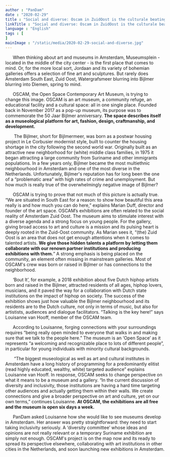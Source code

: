 ```yaml
---
author : "PanDam"
date : "2020-02-29"
title : "Social and diverse: Oscam in ZuidOost is the culturale beating heart of Bijlmer"
linkTitle : "Social and diverse: Oscam in ZuidOost is the culturale beating heart of Bijlmer"
language : "English"
tags : [
]
mainImage : "/static/media/2020-02-29-social-and-diverse.jpg"
---
```



&nbsp;&nbsp;&nbsp;&nbsp;&nbsp;&nbsp;When thinking about art and museums in Amsterdam, Museumsplein - located in the middle of the city center - is the first place that comes to mind. Or, for the more local sort, Jordaan and its variety of bohemian galleries  offers a selection of fine art and sculptures. But rarely does Amsterdam South East, Zuid Oost, Watergrafsmeer blurring into Bijlmer blurring into Diemen, spring to mind.

&nbsp;&nbsp;&nbsp;&nbsp;&nbsp;&nbsp;OSCAM, the Open Space Contemporary Art Museum, is trying to change this image. OSCAM is an art museum, a community refuge, an educational facility and a cultural space: all in one single place. Founded back in November 2017 as a pop-up museum, its purpose was to commemorate the 50 Jaar Bijlmer anniversary. **The space describes itself as a museological platform for art, fashion, design, craftmanship, and development.**

&nbsp;&nbsp;&nbsp;&nbsp;&nbsp;&nbsp; The Bijlmer, short for Bijlmermeer, was born as a postwar housing project in Le Corbusier modernist style, built to counter the housing shortage in the city following the second world war. Originally built as an attractive new neighborhood for (white) middle class families, in 1975 it began attracting a large community from Suriname and other immigrants populations. In a few years only, Bijlmer became the most multiethnic neighbourhood in Amsterdam and one of the most diverse in the Netherlands. Unfortunately, Bijlmer's reputation has for long been the one of a “problematic area” with high rates of crime and unemployment. But how much is really true of the overwhelmingly negative image of Bijlmer?

&nbsp;&nbsp;&nbsp;&nbsp;&nbsp;&nbsp;OSCAM is trying to prove that not much of this picture is actually true. “We are situated in South East for a reason: to show how beautiful this area really is and how much you can do here,” explains Marian Duff, director and founder of the art space. OSCAM’s exhibitions are often related to the social reality of Amsterdam Zuid Oost. The museum aims to stimulate interest with a diverse agenda and a strong focus on young people. For the gallery, giving broad access to art and culture is a mission and its pulsing heart is deeply rooted in the Zuid-Oost community. As Marian sees it, “(the) Zuid Oost is an area that does not get enough attentions when it comes to talented artists. **We give those hidden talents a platform by letting them collaborate with our renown partner institutions and producing exhibitions with them.**” A strong emphasis is being placed on the community, an element often missing in mainstream galleries. Most of OSCAM's crew was born or raised in Bijlmer or has connections to the neighborhood.

&nbsp;&nbsp;&nbsp;&nbsp;&nbsp;&nbsp;‘Bout It’, for example, a 2018 exhibition about five Dutch hiphop artists born and raised in the Bijlmer, attracted residents of all ages, hiphop lovers, musicians, and it paved the way for a collaboration with Dutch state institutions on the impact of hiphop on society. The success of the exhibition shows just how valuable the Bijlmer neighbourhood and its residents are to the Dutch culture, not only in terms of music, but also for artistists, audiences and dialogue facilitators. “Talking is the key here!” says Louisanne van Hooff, member of the OSCAM team.

&nbsp;&nbsp;&nbsp;&nbsp;&nbsp;&nbsp;According to Louisanne, forging connections with your surroundings requires “being really open minded to everyone that walks in and making sure that we talk to the people here.” The museum is an ‘Open Space’ as it represents “a welcoming and recognizable place to lots of different people”, in particular for young individuals with minority cultural backgrounds.

&nbsp;&nbsp;&nbsp;&nbsp;&nbsp;&nbsp; “The biggest museological as well as art and cultural institutes in Amsterdam have a long history of programming for a predominantly elitist (read highly educated, wealthy, white) targeted audience” explains Louisanne van Hooff. In response, OSCAM seeks to change perspective on what it means to be a museum and a gallery. “In the current discussion of diversity and inclusivity, those institutions are having a hard time targeting other audiences and actually getting them within their walls. We create connections and give a broader perspective on art and culture, yet on our own terms,” continues Louisanne. **At OSCAM, the exhibitions are all free and the museum is open six days a week.**

&nbsp;&nbsp;&nbsp;&nbsp;&nbsp;&nbsp;PanDam asked Louisanne how she would like to see museums develop in Amsterdam. Her answer was pretty straightforward: they need to start taking inclusivity seriously. A ‘diversity committee’ whose ideas and opinions are not really relevant or a temporary Suriname exhibition are simply not enough. OSCAM's project is on the map now and its ready to spread its perspective elsewhere, collaborating with art institutions in other cities in the Netherlands, and soon launching new exhibitions in Amsterdam.